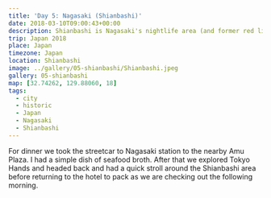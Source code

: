 ```yaml
---
title: 'Day 5: Nagasaki (Shianbashi)'
date: 2018-03-10T09:00:43+00:00
description: Shianbashi is Nagasaki's nightlife area (and former red light district). At night, it comes alive with little restaurants and snack bars.
trip: Japan 2018
place: Japan
timezone: Japan
location: Shianbashi
image: ../gallery/05-shianbashi/Shianbashi.jpeg
gallery: 05-shianbashi
map: [32.74262, 129.88060, 18]
tags:
  - city
  - historic
  - Japan
  - Nagasaki
  - Shianbashi
---
```


For dinner we took the streetcar to Nagasaki station to the nearby Amu Plaza. I had a simple dish of seafood broth. After that we explored Tokyo Hands and headed back and had a quick stroll around the Shianbashi area before returning to the hotel to pack as we are checking out the following morning.
